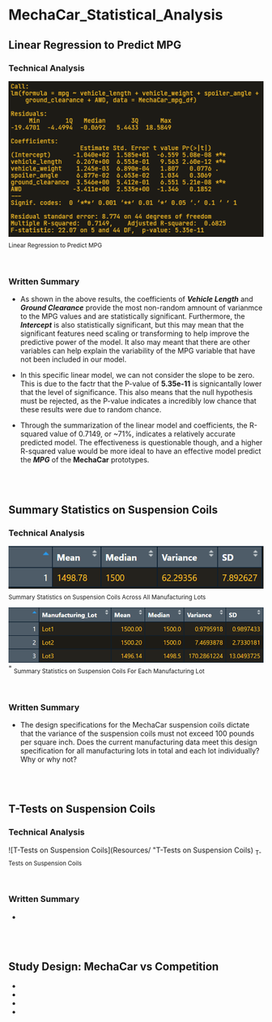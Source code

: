 # MechaCar_Statistical_Analysis


## Linear Regression to Predict MPG

### Technical Analysis

![Linear Regression to Predict MPG](Resources/LR_to_predict_MPG.png "Linear Regression to Predict MPG")
<sub>Linear Regression to Predict MPG</sub>

<br>

### Written Summary

- As shown in the above results, the coefficients of ***Vehicle Length*** and ***Ground Clearance*** provide the most non-random amnount of varianmce to the MPG values and are statistically significant. Furthermore, the ***Intercept*** is also statistically significant, but this may mean that the significant features need scaling or transforming to help improve the predictive power of the model. It also may meant that there are other variables can help explain the variability of the MPG variable that have not been included in our model.

- In this specific linear model, we can not consider the slope to be zero. This is due to the factr that the P-value of **5.35e-11** is signicantally lower that the level of significance. This also means that the null hypothesis must be rejected, as the P-value indicates a incredibly low chance that these results were due to random chance.

- Through the summarization of the linear model and coefficients, the R-squared value of 0.7149, or ~71%, indicates a relatively accurate predicted model. The effectiveness is questionable though, and a higher R-squared value would be more ideal to have an effective model predict the ***MPG*** of the **MechaCar** prototypes.

<br>
<br>

## Summary Statistics on Suspension Coils

### Technical Analysis

![Summary Statistics on Suspension Coils Across All Manufacturing Lots](Resources/Total_Summary_SC.png "Summary Statistics on Suspension Coils Across All Manufacturing Lots")
<sub>Summary Statistics on Suspension Coils Across All Manufacturing Lots</sub>


![Summary Statistics on Suspension Coils For Each Manufacturing Lot](Resources/Lot_Summary_SC.png "Summary Statistics on Suspension Coils For Each Manufacturing Lot")"
<sub>Summary Statistics on Suspension Coils For Each Manufacturing Lot</sub>

<br>

### Written Summary

- The design specifications for the MechaCar suspension coils dictate that the variance of the suspension coils must not exceed 100 pounds per square inch. Does the current manufacturing data meet this design specification for all manufacturing lots in total and each lot individually? Why or why not?

<br>
<br>

## T-Tests on Suspension Coils

### Technical Analysis

![T-Tests on Suspension Coils](Resources/ "T-Tests on Suspension Coils)
<sub>T-Tests on Suspension Coils</sub>

<br>

### Written Summary

-

<br>
<br>

## Study Design: MechaCar vs Competition

-
-
-
-
